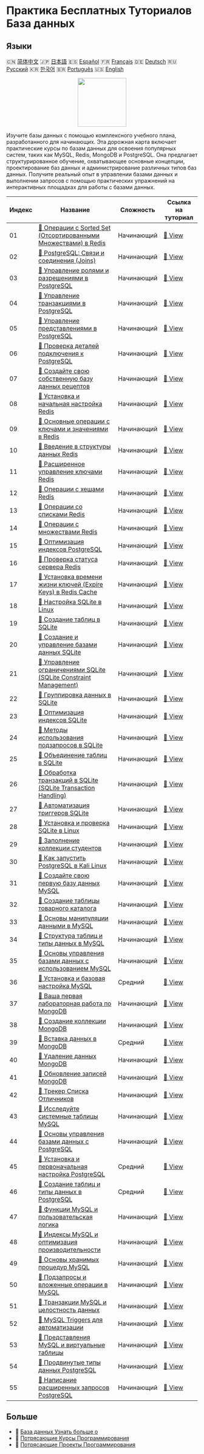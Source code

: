 # Практика Бесплатных Туториалов База данных

## Языки

🇨🇳 [简体中文](README_zh.md) 🇯🇵 [日本語](README_ja.md) 🇪🇸 [Español](README_es.md) 🇫🇷 [Français](README_fr.md) 🇩🇪 [Deutsch](README_de.md) 🇷🇺 [Русский](README_ru.md) 🇰🇷 [한국어](README_ko.md) 🇧🇷 [Português](README_pt.md) 🇺🇸 [English](README.md) 

<div align="center">
<img width="128px" src="https://file.labex.io/path/S2s0kYPxCISr.png">
</div>

Изучите базы данных с помощью комплексного учебного плана, разработанного для начинающих. Эта дорожная карта включает практические курсы по базам данных для освоения популярных систем, таких как MySQL, Redis, MongoDB и PostgreSQL. Она предлагает структурированное обучение, охватывающее основные концепции, проектирование баз данных и администрирование различных типов баз данных. Получите реальный опыт в управлении базами данных и выполнении запросов с помощью практических упражнений на интерактивных площадках для работы с базами данных.

|   Индекс | Название                                                                                                                                            | Сложность   | Ссылка на туториал                                                                                      |
|----------|-----------------------------------------------------------------------------------------------------------------------------------------------------|-------------|---------------------------------------------------------------------------------------------------------|
|       01 | [📖 Операции с Sorted Set (Отсортированными Множествами) в Redis](https://labex.io/ru/tutorials/redis-redis-sorted-set-operations-552105)           | Начинающий  | [🔗 View](https://labex.io/ru/tutorials/redis-redis-sorted-set-operations-552105)                       |
|       02 | [📖 PostgreSQL: Связи и соединения (Joins)](https://labex.io/ru/tutorials/postgresql-postgresql-relationships-and-joins-550959)                     | Начинающий  | [🔗 View](https://labex.io/ru/tutorials/postgresql-postgresql-relationships-and-joins-550959)           |
|       03 | [📖 Управление ролями и разрешениями в PostgreSQL](https://labex.io/ru/tutorials/postgresql-postgresql-role-and-permission-management-550960)       | Начинающий  | [🔗 View](https://labex.io/ru/tutorials/postgresql-postgresql-role-and-permission-management-550960)    |
|       04 | [📖 Управление транзакциями в PostgreSQL](https://labex.io/ru/tutorials/postgresql-postgresql-transaction-management-550964)                        | Начинающий  | [🔗 View](https://labex.io/ru/tutorials/postgresql-postgresql-transaction-management-550964)            |
|       05 | [📖 Управление представлениями в PostgreSQL](https://labex.io/ru/tutorials/postgresql-postgresql-views-management-550966)                           | Начинающий  | [🔗 View](https://labex.io/ru/tutorials/postgresql-postgresql-views-management-550966)                  |
|       06 | [📖 Проверка деталей подключения к PostgreSQL](https://labex.io/ru/tutorials/postgresql-verify-postgresql-connection-details-551083)                | Начинающий  | [🔗 View](https://labex.io/ru/tutorials/postgresql-verify-postgresql-connection-details-551083)         |
|       07 | [📖 Создайте свою собственную базу данных рецептов](https://labex.io/ru/tutorials/postgresql-create-your-own-recipe-database-551100)                | Начинающий  | [🔗 View](https://labex.io/ru/tutorials/postgresql-create-your-own-recipe-database-551100)              |
|       08 | [📖 Установка и начальная настройка Redis](https://labex.io/ru/tutorials/redis-installation-and-initial-setup-of-redis-552075)                      | Начинающий  | [🔗 View](https://labex.io/ru/tutorials/redis-installation-and-initial-setup-of-redis-552075)           |
|       09 | [📖 Основные операции с ключами и значениями в Redis](https://labex.io/ru/tutorials/redis-basic-key-value-operations-in-redis-552077)               | Начинающий  | [🔗 View](https://labex.io/ru/tutorials/redis-basic-key-value-operations-in-redis-552077)               |
|       10 | [📖 Введение в структуры данных Redis](https://labex.io/ru/tutorials/redis-introduction-to-redis-data-structures-552078)                            | Начинающий  | [🔗 View](https://labex.io/ru/tutorials/redis-introduction-to-redis-data-structures-552078)             |
|       11 | [📖 Расширенное управление ключами Redis](https://labex.io/ru/tutorials/redis-redis-advanced-key-management-552094)                                 | Начинающий  | [🔗 View](https://labex.io/ru/tutorials/redis-redis-advanced-key-management-552094)                     |
|       12 | [📖 Операции с хешами Redis](https://labex.io/ru/tutorials/redis-redis-hash-operations-552096)                                                      | Начинающий  | [🔗 View](https://labex.io/ru/tutorials/redis-redis-hash-operations-552096)                             |
|       13 | [📖 Операции со списками Redis](https://labex.io/ru/tutorials/redis-redis-list-operations-552098)                                                   | Начинающий  | [🔗 View](https://labex.io/ru/tutorials/redis-redis-list-operations-552098)                             |
|       14 | [📖 Операции с множествами Redis](https://labex.io/ru/tutorials/redis-redis-set-operations-552104)                                                  | Начинающий  | [🔗 View](https://labex.io/ru/tutorials/redis-redis-set-operations-552104)                              |
|       15 | [📖 Оптимизация индексов PostgreSQL](https://labex.io/ru/tutorials/postgresql-postgresql-index-optimization-550955)                                 | Начинающий  | [🔗 View](https://labex.io/ru/tutorials/postgresql-postgresql-index-optimization-550955)                |
|       16 | [📖 Проверка статуса сервера Redis](https://labex.io/ru/tutorials/redis-verify-redis-server-status-552152)                                          | Начинающий  | [🔗 View](https://labex.io/ru/tutorials/redis-verify-redis-server-status-552152)                        |
|       17 | [📖 Установка времени жизни ключей (Expire Keys) в Redis Cache](https://labex.io/ru/tutorials/redis-expire-keys-in-redis-cache-552156)              | Начинающий  | [🔗 View](https://labex.io/ru/tutorials/redis-expire-keys-in-redis-cache-552156)                        |
|       18 | [📖 Настройка SQLite в Linux](https://labex.io/ru/tutorials/sqlite-setting-up-sqlite-in-linux-552335)                                               | Начинающий  | [🔗 View](https://labex.io/ru/tutorials/sqlite-setting-up-sqlite-in-linux-552335)                       |
|       19 | [📖 Создание таблиц в SQLite](https://labex.io/ru/tutorials/sqlite-building-tables-in-sqlite-552336)                                                | Начинающий  | [🔗 View](https://labex.io/ru/tutorials/sqlite-building-tables-in-sqlite-552336)                        |
|       20 | [📖 Создание и управление базами данных SQLite](https://labex.io/ru/tutorials/sqlite-creating-and-managing-sqlite-databases-552337)                 | Начинающий  | [🔗 View](https://labex.io/ru/tutorials/sqlite-creating-and-managing-sqlite-databases-552337)           |
|       21 | [📖 Управление ограничениями SQLite (SQLite Constraint Management)](https://labex.io/ru/tutorials/sqlite-sqlite-constraint-management-552545)       | Начинающий  | [🔗 View](https://labex.io/ru/tutorials/sqlite-sqlite-constraint-management-552545)                     |
|       22 | [📖 Группировка данных в SQLite](https://labex.io/ru/tutorials/sqlite-sqlite-data-grouping-552547)                                                  | Начинающий  | [🔗 View](https://labex.io/ru/tutorials/sqlite-sqlite-data-grouping-552547)                             |
|       23 | [📖 Оптимизация индексов SQLite](https://labex.io/ru/tutorials/sqlite-sqlite-index-optimization-552552)                                             | Начинающий  | [🔗 View](https://labex.io/ru/tutorials/sqlite-sqlite-index-optimization-552552)                        |
|       24 | [📖 Методы использования подзапросов в SQLite](https://labex.io/ru/tutorials/sqlite-sqlite-subquery-techniques-552555)                              | Начинающий  | [🔗 View](https://labex.io/ru/tutorials/sqlite-sqlite-subquery-techniques-552555)                       |
|       25 | [📖 Объединение таблиц в SQLite](https://labex.io/ru/tutorials/sqlite-sqlite-table-joining-552556)                                                  | Начинающий  | [🔗 View](https://labex.io/ru/tutorials/sqlite-sqlite-table-joining-552556)                             |
|       26 | [📖 Обработка транзакций в SQLite (SQLite Transaction Handling)](https://labex.io/ru/tutorials/sqlite-sqlite-transaction-handling-552558)           | Начинающий  | [🔗 View](https://labex.io/ru/tutorials/sqlite-sqlite-transaction-handling-552558)                      |
|       27 | [📖 Автоматизация триггеров SQLite](https://labex.io/ru/tutorials/sqlite-sqlite-trigger-automation-552559)                                          | Начинающий  | [🔗 View](https://labex.io/ru/tutorials/sqlite-sqlite-trigger-automation-552559)                        |
|       28 | [📖 Установка и проверка SQLite в Linux](https://labex.io/ru/tutorials/sqlite-install-and-verify-sqlite-on-linux-552579)                            | Начинающий  | [🔗 View](https://labex.io/ru/tutorials/sqlite-install-and-verify-sqlite-on-linux-552579)               |
|       29 | [📖 Заполнение коллекции студентов](https://labex.io/ru/tutorials/mongodb-populate-the-students-collection-425481)                                  | Начинающий  | [🔗 View](https://labex.io/ru/tutorials/mongodb-populate-the-students-collection-425481)                |
|       30 | [📖 Как запустить PostgreSQL в Kali Linux](https://labex.io/ru/tutorials/kali-how-to-start-postgresql-in-kali-linux-417476)                         | Начинающий  | [🔗 View](https://labex.io/ru/tutorials/kali-how-to-start-postgresql-in-kali-linux-417476)              |
|       31 | [📖 Создайте свою первую базу данных MySQL](https://labex.io/ru/tutorials/mysql-create-your-first-mysql-database-418265)                            | Начинающий  | [🔗 View](https://labex.io/ru/tutorials/mysql-create-your-first-mysql-database-418265)                  |
|       32 | [📖 Создание таблицы товарного каталога](https://labex.io/ru/tutorials/mysql-create-a-product-catalog-table-418298)                                 | Начинающий  | [🔗 View](https://labex.io/ru/tutorials/mysql-create-a-product-catalog-table-418298)                    |
|       33 | [📖 Основы манипуляции данными в MySQL](https://labex.io/ru/tutorials/sql-mysql-basic-data-manipulation-418303)                                     | Начинающий  | [🔗 View](https://labex.io/ru/tutorials/sql-mysql-basic-data-manipulation-418303)                       |
|       34 | [📖 Структура таблиц и типы данных в MySQL](https://labex.io/ru/tutorials/mysql-mysql-table-structure-and-data-types-418307)                        | Начинающий  | [🔗 View](https://labex.io/ru/tutorials/mysql-mysql-table-structure-and-data-types-418307)              |
|       35 | [📖 Основы управления базами данных с использованием MySQL](https://labex.io/ru/tutorials/mysql-database-management-fundamentals-with-mysql-418414) | Начинающий  | [🔗 View](https://labex.io/ru/tutorials/mysql-database-management-fundamentals-with-mysql-418414)       |
|       36 | [📖 Установка и базовая настройка MySQL](https://labex.io/ru/tutorials/mysql-installation-and-basic-configuration-of-mysql-418415)                  | Средний     | [🔗 View](https://labex.io/ru/tutorials/mysql-installation-and-basic-configuration-of-mysql-418415)     |
|       37 | [📖 Ваша первая лабораторная работа по MongoDB](https://labex.io/ru/tutorials/mongodb-your-first-mongodb-lab-420660)                                | Начинающий  | [🔗 View](https://labex.io/ru/tutorials/mongodb-your-first-mongodb-lab-420660)                          |
|       38 | [📖 Создание коллекции MongoDB](https://labex.io/ru/tutorials/mongodb-create-mongodb-collection-420695)                                             | Начинающий  | [🔗 View](https://labex.io/ru/tutorials/mongodb-create-mongodb-collection-420695)                       |
|       39 | [📖 Вставка данных в MongoDB](https://labex.io/ru/tutorials/mongodb-insert-data-in-mongodb-420696)                                                  | Средний     | [🔗 View](https://labex.io/ru/tutorials/mongodb-insert-data-in-mongodb-420696)                          |
|       40 | [📖 Удаление данных MongoDB](https://labex.io/ru/tutorials/mongodb-delete-mongodb-data-420822)                                                      | Начинающий  | [🔗 View](https://labex.io/ru/tutorials/mongodb-delete-mongodb-data-420822)                             |
|       41 | [📖 Обновление записей MongoDB](https://labex.io/ru/tutorials/mongodb-update-mongodb-records-420823)                                                | Начинающий  | [🔗 View](https://labex.io/ru/tutorials/mongodb-update-mongodb-records-420823)                          |
|       42 | [📖 Трекер Списка Отличников](https://labex.io/ru/tutorials/mongodb-honor-roll-tracker-425476)                                                      | Начинающий  | [🔗 View](https://labex.io/ru/tutorials/mongodb-honor-roll-tracker-425476)                              |
|       43 | [📖 Исследуйте системные таблицы MySQL](https://labex.io/ru/tutorials/mysql-explore-mysql-system-tables-391702)                                     | Начинающий  | [🔗 View](https://labex.io/ru/tutorials/mysql-explore-mysql-system-tables-391702)                       |
|       44 | [📖 Основы управления базами данных с PostgreSQL](https://labex.io/ru/tutorials/postgresql-database-management-basics-with-postgresql-550899)       | Начинающий  | [🔗 View](https://labex.io/ru/tutorials/postgresql-database-management-basics-with-postgresql-550899)   |
|       45 | [📖 Установка и первоначальная настройка PostgreSQL](https://labex.io/ru/tutorials/postgresql-installation-and-initial-setup-of-postgresql-550900)  | Средний     | [🔗 View](https://labex.io/ru/tutorials/postgresql-installation-and-initial-setup-of-postgresql-550900) |
|       46 | [📖 Создание таблиц и типы данных в PostgreSQL](https://labex.io/ru/tutorials/postgresql-postgresql-table-creation-and-data-types-550901)           | Средний     | [🔗 View](https://labex.io/ru/tutorials/postgresql-postgresql-table-creation-and-data-types-550901)     |
|       47 | [📖 Функции MySQL и пользовательская логика](https://labex.io/ru/tutorials/mysql-mysql-functions-and-custom-logic-550908)                           | Начинающий  | [🔗 View](https://labex.io/ru/tutorials/mysql-mysql-functions-and-custom-logic-550908)                  |
|       48 | [📖 Индексы MySQL и оптимизация производительности](https://labex.io/ru/tutorials/mysql-mysql-indexes-and-performance-optimization-550910)          | Начинающий  | [🔗 View](https://labex.io/ru/tutorials/mysql-mysql-indexes-and-performance-optimization-550910)        |
|       49 | [📖 Основы хранимых процедур MySQL](https://labex.io/ru/tutorials/mysql-mysql-stored-procedures-basics-550915)                                      | Начинающий  | [🔗 View](https://labex.io/ru/tutorials/mysql-mysql-stored-procedures-basics-550915)                    |
|       50 | [📖 Подзапросы и вложенные операции в MySQL](https://labex.io/ru/tutorials/mysql-mysql-subqueries-and-nested-operations-550916)                     | Начинающий  | [🔗 View](https://labex.io/ru/tutorials/mysql-mysql-subqueries-and-nested-operations-550916)            |
|       51 | [📖 Транзакции MySQL и целостность данных](https://labex.io/ru/tutorials/mysql-mysql-transactions-and-data-integrity-550918)                        | Начинающий  | [🔗 View](https://labex.io/ru/tutorials/mysql-mysql-transactions-and-data-integrity-550918)             |
|       52 | [📖 MySQL Triggers для автоматизации](https://labex.io/ru/tutorials/mysql-mysql-triggers-for-automation-550919)                                     | Начинающий  | [🔗 View](https://labex.io/ru/tutorials/mysql-mysql-triggers-for-automation-550919)                     |
|       53 | [📖 Представления MySQL и виртуальные таблицы](https://labex.io/ru/tutorials/mysql-mysql-views-and-virtual-tables-550920)                           | Начинающий  | [🔗 View](https://labex.io/ru/tutorials/mysql-mysql-views-and-virtual-tables-550920)                    |
|       54 | [📖 Продвинутые типы данных PostgreSQL](https://labex.io/ru/tutorials/postgresql-postgresql-advanced-data-types-550947)                             | Начинающий  | [🔗 View](https://labex.io/ru/tutorials/postgresql-postgresql-advanced-data-types-550947)               |
|       55 | [📖 Написание расширенных запросов PostgreSQL](https://labex.io/ru/tutorials/postgresql-postgresql-advanced-query-writing-550948)                   | Начинающий  | [🔗 View](https://labex.io/ru/tutorials/postgresql-postgresql-advanced-query-writing-550948)            |

## Больше

- 🔗 [База данных Узнать больше о](https://labex.io/ru/skilltrees/database)
- 🔗 [Потрясающие Курсы Программирования](https://github.com/labex-labs/awesome-programming-courses)
- 🔗 [Потрясающие Проекты Программирования](https://github.com/labex-labs/awesome-programming-projects)

